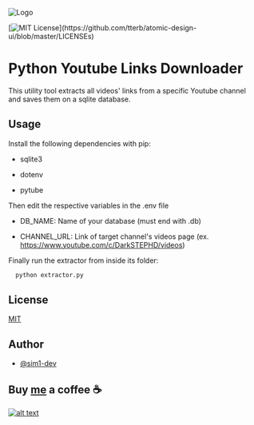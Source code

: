 
![Logo](https://images.pling.com/img/00/00/08/01/07/1107980/66411-1.png)


[![MIT License](https://img.shields.io/apm/l/atomic-design-ui.svg?)](https://github.com/tterb/atomic-design-ui/blob/master/LICENSEs)
# Python Youtube Links Downloader

This utility tool extracts all videos' links from a specific Youtube channel and saves them on a sqlite database.


## Usage

Install the following dependencies with pip:

- sqlite3

- dotenv

- pytube

Then edit the respective variables in the .env file

- DB_NAME: Name of your database (must end with .db)

- CHANNEL_URL: Link of target channel's videos page (ex. https://www.youtube.com/c/DarkSTEPHD/videos)

Finally run the extractor from inside its folder:

```bash
  python extractor.py
```
    
## License

[MIT](https://choosealicense.com/licenses/mit/)


## Author

- [@sim1-dev](https://github.com/sim1-dev)
## Buy [me](https://www.simonetenisci.it/) a coffee ☕

[![alt text][image]][hyperlink]

[hyperlink]:https://www.paypal.com/donate/?hosted_button_id=ZK6C72K5BKQHA
[image]:https://pics.paypal.com/00/s/NDI2ZTExZWQtODY4MS00ZTZiLTg4OGEtZjc1MmEyNjYwNzRj/file.PNG
(Donate with PayPal)